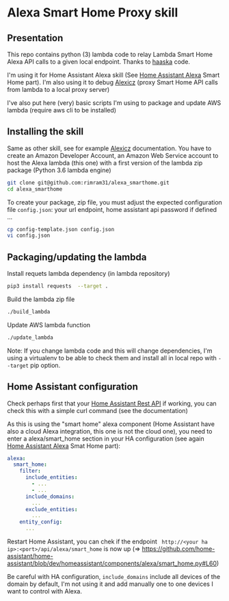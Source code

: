 # Alexa Smart Home Proxy skill

## Presentation

This repo contains python (3) lambda code to relay Lambda Smart Home Alexa API calls to a given local endpoint. Thanks to [haaska] code.

I'm using it for Home Assistant Alexa skill (See [Home Assistant Alexa] Smart Home part). I'm also using it to debug [Alexicz] (proxy Smart Home API calls from lambda to a local proxy server)

I've also put here (very) basic scripts I'm using to package and update AWS lambda (require aws cli to be installed)

## Installing the skill

Same as other skill, see for example [Alexicz] documentation. You have to create an Amazon Developer Account, an Amazon Web Service account to host the Alexa lambda (this one) with a first version of the lambda zip package (Python 3.6 lambda engine)

```sh
git clone git@github.com:rimram31/alexa_smarthome.git
cd alexa_smarthome
```

To create your package, zip file, you must adjust the expected configuration file ```config.json```: your url endpoint, home assistant api password if defined ...
```sh
cp config-template.json config.json
vi config.json
```

## Packaging/updating the lambda

Install requets lambda dependency (in lambda repository)
```sh
pip3 install requests  --target .
```

Build the lambda zip file
```sh
./build_lambda
```

Update AWS lambda function
```sh
./update_lambda
```

Note: If you change lambda code and this will change dependencies, I'm using a virtualenv to be able to check them and install all in local repo with ```--target``` pip option.

## Home Assistant configuration

Check perhaps first that your [Home Assistant Rest API] if working, you can check this with a simple curl command (see the documentation)

As this is using the "smart home" alexa component (Home Assistant have also a cloud Alexa integration, this one is not the cloud one), you need to enter a alexa/smart_home section in your HA configuration (see again [Home Assistant Alexa] Smat Home part):

```yaml
alexa:
  smart_home:
    filter:
      include_entities:
        - ...
        - ...
      include_domains:
        ...
      exclude_entities:
        ...
    entity_config:
      ...
```

Restart Home Assistant, you can chek if the endpoint ``` http://<your ha ip>:<port>/api/alexa/smart_home```  is now up (=> https://github.com/home-assistant/home-assistant/blob/dev/homeassistant/components/alexa/smart_home.py#L60)

Be careful with HA configuration, ```include_domains``` include all devices of the domain by default, I'm not using it and add manually one to one devices I want to control with Alexa.

[Home Assistant Alexa]: https://www.home-assistant.io/components/alexa/
[haaska]: https://github.com/mike-grant/haaska
[Alexicz]: https://github.com/rimram31/dz_smarthome
[Home Assistant Rest API]: https://developers.home-assistant.io/docs/en/external_api_rest.html